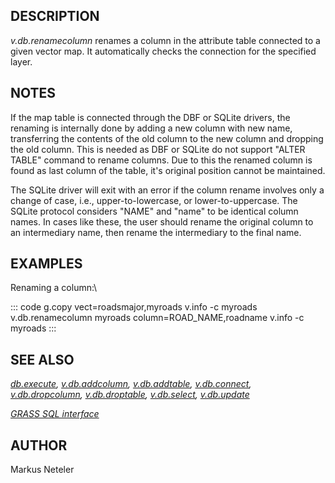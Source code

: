 ## DESCRIPTION

*v.db.renamecolumn* renames a column in the attribute table connected to
a given vector map. It automatically checks the connection for the
specified layer.

## NOTES

If the map table is connected through the DBF or SQLite drivers, the
renaming is internally done by adding a new column with new name,
transferring the contents of the old column to the new column and
dropping the old column. This is needed as DBF or SQLite do not support
\"ALTER TABLE\" command to rename columns. Due to this the renamed
column is found as last column of the table, it\'s original position
cannot be maintained.

The SQLite driver will exit with an error if the column rename involves
only a change of case, i.e., upper-to-lowercase, or lower-to-uppercase.
The SQLite protocol considers \"NAME\" and \"name\" to be identical
column names. In cases like these, the user should rename the original
column to an intermediary name, then rename the intermediary to the
final name.

## EXAMPLES

Renaming a column:\

::: code
    g.copy vect=roadsmajor,myroads
    v.info -c myroads
    v.db.renamecolumn myroads column=ROAD_NAME,roadname
    v.info -c myroads
:::

## SEE ALSO

*[db.execute](db.execute.html), [v.db.addcolumn](v.db.addcolumn.html),
[v.db.addtable](v.db.addtable.html), [v.db.connect](v.db.connect.html),
[v.db.dropcolumn](v.db.dropcolumn.html),
[v.db.droptable](v.db.droptable.html), [v.db.select](v.db.select.html),
[v.db.update](v.db.update.html)*

*[GRASS SQL interface](sql.html)*

## AUTHOR

Markus Neteler
